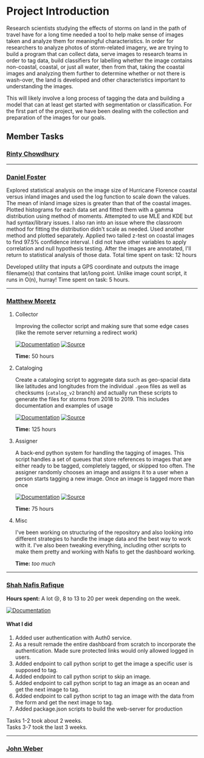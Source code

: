 # Project Introduction

Research scientists studying the effects of storms on land in the path of travel
have for a long time needed a tool to help make sense of images taken and
analyze them for meaningful characteristics. In order for researchers to analyze
photos of storm-related imagery, we are trying to build a program that can
collect data, serve images to research teams in order to tag data, build
classifiers for labelling whether the image contains non-coastal, coastal, or
just all water, then from that, taking the coastal images and analyzing them
further to determine whether or not there is wash-over, the land is developed
and other characteristics important to understanding the images.

This will likely involve a long process of tagging the data and building a model
that can at least get started with segmentation or classification. For the first
part of the project, we have been dealing with the collection and preparation of
the images for our goals.

## Member Tasks

### [**Rinty Chowdhury**](https://github.com/rintychy)  

<!-- Insert tasks here -->

---

### [**Daniel Foster**](https://github.com/dlfosterbot)  

Explored statistical analysis on the image size of Hurricane Florence coastal versus inland images and used the log
function to scale down the values. The mean of inland image sizes is greater than that of the coastal images. Plotted
histograms for each data set and fitted them with a gamma distribution using method of moments. Attempted to use MLE
and KDE but had syntax/library issues. I also ran into an issue where the classroom method for fitting the distribution
didn't scale as needed. Used another method and plotted separately. Applied two tailed z-test on coastal images to find
97.5% confidence interval. I did not have other variables to apply correlation and null hypothesis testing. After the
images are annotated, I'll return to statistical analysis of those data.
Total time spent on task: 12 hours

Developed utility that inputs a GPS coordinate and outputs the image filename(s) that contains that lat/long point.
Unlike image count script, it runs in O(n), hurray!
Time spent on task: 5 hours.

---  

### [**Matthew Moretz**](https://github.com/Matmorcat)  

1.  Collector

    Improving the collector script and making sure that some edge cases 
    (like the remote server returning a redirect work)

    [![Documentation](https://img.shields.io/badge/Documentation-Click%20Me-brightgreen)](
    https://post-storm-imagery.readthedocs.io/en/latest/collector/)
    [![Source](https://img.shields.io/badge/Source-Click%20Me-informational)](
    https://github.com/UNCG-CSE/Poststorm_Imagery/tree/master/src/python/psic/collector)
    
    **Time:** 50 hours
   
2.  Cataloging

    Create a cataloging script to aggregate data such as geo-spacial data like latitudes and longitudes from the
    individual `.geom` files as well as checksums (`catalog_v2` branch) and actually run these scripts to generate the
    files for storms from 2018 to 2019. This includes documentation and examples of usage

    [![Documentation](https://img.shields.io/badge/Documentation-Click%20Me-brightgreen)](
    https://post-storm-imagery.readthedocs.io/en/latest/cataloging/)
    [![Source](https://img.shields.io/badge/Source-Click%20Me-informational)](
    https://github.com/UNCG-CSE/Poststorm_Imagery/tree/master/src/python/psic/cataloging)
    
    **Time:** 125 hours
   
3.  Assigner

    A back-end python system for handling the tagging of images. This script handles a set of queues that store
    references to images that are either ready to be tagged, completely tagged, or skipped too often. The assigner
    randomly chooses an image and assigns it to a user when a person starts tagging a new image. Once an image is tagged
    more than once

    [![Documentation](https://img.shields.io/badge/Documentation-Not%20Added%20Yet-inactive)](
    https://post-storm-imagery.readthedocs.io/en/latest/assigner/)
    [![Source](https://img.shields.io/badge/Source-Click%20Me-informational)](
    https://github.com/UNCG-CSE/Poststorm_Imagery/tree/master/src/python/psic/assigner)
    
    **Time:** 75 hours
   
3.  Misc

    I've been working on structuring of the repository and also looking into different strategies to handle the image
    data and the best way to work with it. I've also been tweaking everything, including other scripts to make them
    pretty and working with Nafis to get the dashboard working.
    
    **Time:** *too much*
    

---

### [**Shah Nafis Rafique**](https://github.com/ShahNafisRafique)  

**Hours spent:** A lot 😢, 8 to 13 to 20 per week depending on the week.

[![Documentation](https://img.shields.io/badge/Documentation-Click%20Me-brightgreen)](
https://post-storm-imagery.readthedocs.io/en/latest/dashboard/)

#### What I did

1. Added user authentication with Auth0 service.
2. As a result remade the entire dashboard from scratch to incorporate the
   authentication. Made sure protected links would only allowed logged in users.
3. Added endpoint to call python script to get the image a specific user is
   supposed to tag.  
4. Added endpoint to call python script to skip an image.
5. Added endpoint to call python script to tag an image as an ocean and get the
   next image to tag.
6. Added endpoint to call python script to tag an image with the data from the
   form and get the next image to tag.
7. Added package.json scripts to build the web-server for production

Tasks 1-2 took about 2 weeks.  
Tasks 3-7 took the last 3 weeks.

---

### [**John Weber**](https://github.com/JWeb56)  

<!-- Insert tasks here -->
